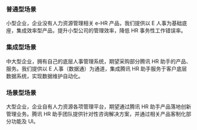 ﻿### 普通型场景
小型企业，企业没有人力资源管理相关 e-HR 产品，我们提供以 E 人事为基础底座，集成效率型产品，提升小型公司的管理效率，降低 HR 事务性工作错误率。

### 集成型场景
中大型企业，拥有自己的底层人事管理系统，期望采购部分腾讯 HR 助手的产品、服务。我们提供以 E 人事（数据通）为通道，集成腾讯 HR 助手服务于客户底层数据系统，实现数据维护自动化。

### 场景型场景
大型企业，企业自有人力资源各项管理平台，期望通过腾讯 HR 助手产品落地创新管理业务。腾讯 HR 助手团队提供针对性咨询解决方案，并通过相关产品客制化部分功能及 UI。